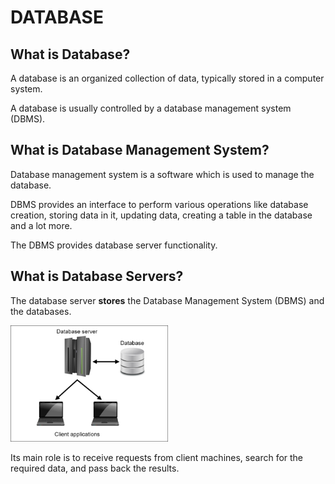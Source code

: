 # DATABASE

## What is Database?

A database is an organized collection of data, typically stored in a computer system.

A database is usually controlled by a database management system (DBMS).

## What is Database Management System?

Database management system is a software which is used to manage the database.

DBMS provides an interface to perform various operations like database creation, storing data in it, updating data, creating a table in the database and a lot more.

The DBMS provides database server functionality.

## What is Database Servers?

The database server **stores** the Database Management System (DBMS) and the databases.

<img src="/Assests/Images/DatabaseServer.png" alt="Database Server" width=50% height=50%>

Its main role is to receive requests from client machines, search for the required data, and pass back the results.
